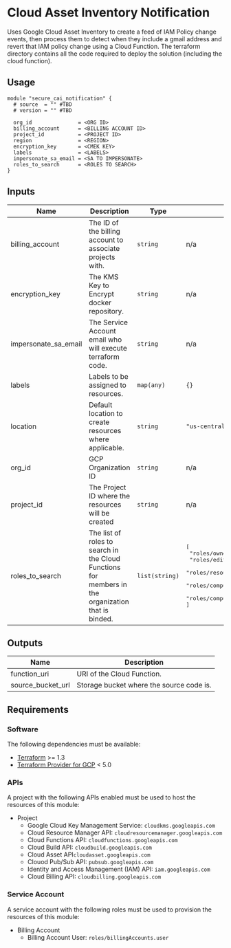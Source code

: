 # Cloud Asset Inventory Notification
Uses Google Cloud Asset Inventory to create a feed of IAM Policy change events, then process them to detect when they include a gmail address and revert that IAM policy change using a Cloud Function.  The terraform directory contains all the code required to deploy the solution (including the cloud function).

## Usage

```hcl
module "secure_cai_notification" {
  # source  = "" #TBD
  # version = "" #TBD

  org_id               = <ORG ID>
  billing_account      = <BILLING ACCOUNT ID>
  project_id           = <PROJECT ID>
  region               = <REGION>
  encryption_key       = <CMEK KEY>
  labels               = <LABELS>
  impersonate_sa_email = <SA TO IMPERSONATE>
  roles_to_search      = <ROLES TO SEARCH>
}
```

<!-- BEGINNING OF PRE-COMMIT-TERRAFORM DOCS HOOK -->
## Inputs

| Name | Description | Type | Default | Required |
|------|-------------|------|---------|:--------:|
| billing\_account | The ID of the billing account to associate projects with. | `string` | n/a | yes |
| encryption\_key | The KMS Key to Encrypt docker repository. | `string` | n/a | yes |
| impersonate\_sa\_email | The Service Account email who will execute terraform code. | `string` | n/a | yes |
| labels | Labels to be assigned to resources. | `map(any)` | `{}` | no |
| location | Default location to create resources where applicable. | `string` | `"us-central1"` | no |
| org\_id | GCP Organization ID | `string` | n/a | yes |
| project\_id | The Project ID where the resources will be created | `string` | n/a | yes |
| roles\_to\_search | The list of roles to search in the Cloud Functions for members in the organization that is binded. | `list(string)` | <pre>[<br>  "roles/owner",<br>  "roles/editor",<br>  "roles/resourcemanager.organizationAdmin",<br>  "roles/compute.networkAdmin",<br>  "roles/compute.orgFirewallPolicyAdmin"<br>]</pre> | no |

## Outputs

| Name | Description |
|------|-------------|
| function\_uri | URI of the Cloud Function. |
| source\_bucket\_url | Storage bucket where the source code is. |

<!-- END OF PRE-COMMIT-TERRAFORM DOCS HOOK -->

## Requirements

### Software

The following dependencies must be available:

* [Terraform](https://www.terraform.io/downloads.html) >= 1.3
* [Terraform Provider for GCP](https://github.com/terraform-providers/terraform-provider-google) < 5.0

### APIs

A project with the following APIs enabled must be used to host the resources of this module:

* Project
  * Google Cloud Key Management Service: `cloudkms.googleapis.com`
  * Cloud Resource Manager API: `cloudresourcemanager.googleapis.com`
  * Cloud Functions API: `cloudfunctions.googleapis.com`
  * Cloud Build API: `cloudbuild.googleapis.com`
  * Cloud Asset API`cloudasset.googleapis.com`
  * Clouod Pub/Sub API: `pubsub.googleapis.com`
  * Identity and Access Management (IAM) API: `iam.googleapis.com`
  * Cloud Billing API: `cloudbilling.googleapis.com`

### Service Account

A service account with the following roles must be used to provision
the resources of this module:

* Billing Account
  * Billing Account User: `roles/billingAccounts.user`
